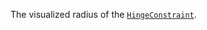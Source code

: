 The visualized radius of the [`HingeConstraint`](https://create.roblox.com/docs/reference/engine/classes/HingeConstraint).